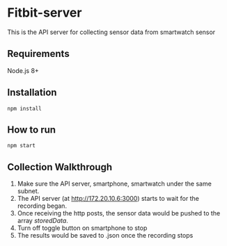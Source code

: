 # Fitbit-server
This is the API server for collecting sensor data from smartwatch sensor

## Requirements
Node.js 8+

## Installation
```
npm install
```

## How to run
```
npm start
```

## Collection Walkthrough  
1. Make sure the API server, smartphone, smartwatch under the same subnet. 
2. The API server (at http://172.20.10.6:3000) starts to wait for the recording began.
3. Once receiving the http posts, the sensor data would be pushed to the array *storedData*.
4. Turn off toggle button on smartphone to stop
5. The results would be saved to <current time stamp>.json once the recording stops
  
  

